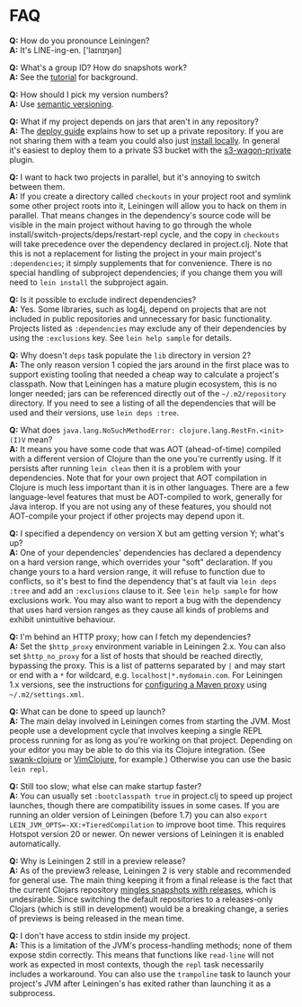 # FAQ

**Q:** How do you pronounce Leiningen?  
**A:** It's LINE-ing-en. ['laɪnɪŋən]

**Q:** What's a group ID? How do snapshots work?  
**A:** See the
  [tutorial](https://github.com/technomancy/leiningen/blob/preview/doc/TUTORIAL.md)
  for background.

**Q:** How should I pick my version numbers?  
**A:** Use [semantic versioning](http://semver.org).

**Q:** What if my project depends on jars that aren't in any repository?  
**A:** The [deploy guide](https://github.com/technomancy/leiningen/blob/preview/doc/DEPLOY.md)
  explains how to set up a private repository. If you are not sharing
  them with a team you could also just
  [install locally](https://github.com/kumarshantanu/lein-localrepo).
  In general it's easiest to deploy them to a private S3 bucket with
  the [s3-wagon-private](https://github.com/technomancy/s3-wagon-private) plugin.

**Q:** I want to hack two projects in parallel, but it's annoying to switch between them.  
**A:** If you create a directory called `checkouts` in your project
  root and symlink some other project roots into it, Leiningen will
  allow you to hack on them in parallel. That means changes in the
  dependency's source code will be visible in the main project without
  having to go through the whole
  install/switch-projects/deps/restart-repl cycle, and the copy in
  `checkouts` will take precedence over the dependency declared in
  project.clj. Note that this is not a replacement for listing the
  project in your main project's `:dependencies`; it simply
  supplements that for convenience. There is no special handling of
  subproject dependencies; if you change them you will need to `lein
  install` the subproject again.

**Q:** Is it possible to exclude indirect dependencies?  
**A:** Yes. Some libraries, such as log4j, depend on projects that are
  not included in public repositories and unnecessary for basic
  functionality.  Projects listed as `:dependencies` may exclude 
  any of their dependencies by using the `:exclusions` key. See
  `lein help sample` for details.

**Q:** Why doesn't `deps` task populate the `lib` directory in version 2?  
**A:** The only reason version 1 copied the jars around in the first
  place was to support existing tooling that needed a cheap way to
  calculate a project's classpath. Now that Leiningen has a mature
  plugin ecosystem, this is no longer needed; jars can be referenced
  directly out of the `~/.m2/repository` directory. If you need to see
  a listing of all the dependencies that will be used and their
  versions, use `lein deps :tree`.

**Q:** What does `java.lang.NoSuchMethodError: clojure.lang.RestFn.<init>(I)V` mean?  
**A:** It means you have some code that was AOT (ahead-of-time)
  compiled with a different version of Clojure than the one you're
  currently using. If it persists after running `lein clean` then it
  is a problem with your dependencies. Note that for
  your own project that AOT compilation in Clojure is much less
  important than it is in other languages. There are a few
  language-level features that must be AOT-compiled to work, generally
  for Java interop. If you are not using any of these features, you
  should not AOT-compile your project if other projects may depend
  upon it.

**Q:** I specified a dependency on version X but am getting version Y; what's up?  
**A:** One of your dependencies' dependencies has declared a
  dependency on a hard version range, which overrides your "soft"
  declaration. If you change yours to a hard version range, it will
  refuse to function due to conflicts, so it's best to find the
  dependency that's at fault via `lein deps :tree` and add an
  `:exclusions` clause to it. See `lein help sample` for how
  exclusions work. You may also want to report a bug with the
  dependency that uses hard version ranges as they cause all kinds of
  problems and exhibit unintuitive behaviour.

**Q:** I'm behind an HTTP proxy; how can I fetch my dependencies?  
**A:** Set the `$http_proxy` environment variable in Leiningen 2.x. You can also
  set `$http_no_proxy` for a list of hosts that should be reached directly, bypassing
  the proxy. This is a list of patterns separated by `|` and may start or end with
  a `*` for wildcard, e.g. `localhost|*.mydomain.com`.
  For Leiningen 1.x versions, see the instructions for
  [configuring a Maven proxy](http://maven.apache.org/guides/mini/guide-proxies.html)
  using `~/.m2/settings.xml`.

**Q:** What can be done to speed up launch?  
**A:** The main delay involved in Leiningen comes from starting the
  JVM. Most people use a development cycle that involves keeping a
  single REPL process running for as long as you're working on that
  project. Depending on your editor you may be able to do this via its
  Clojure integration. (See
  [swank-clojure](http://github.com/technomancy/swank-clojure) or
  [VimClojure](https://bitbucket.org/kotarak/vimclojure), for
  example.) Otherwise you can use the basic `lein repl`.

**Q:** Still too slow; what else can make startup faster?  
**A:** You can usually set `:bootclasspath true` in project.clj to
  speed up project launches, though there are compatibility issues in
  some cases. If you are running an older version of Leiningen (before
  1.7) you can also `export LEIN_JVM_OPTS=-XX:+TieredCompilation` to
  improve boot time. This requires Hotspot version 20 or newer. On
  newer versions of Leiningen it is enabled automatically.

**Q:** Why is Leiningen 2 still in a preview release?  
**A:** As of the preview3 release, Leiningen 2 is very stable and
  recommended for general use. The main thing keeping it from a final
  release is the fact that the current Clojars repository
  [mingles snapshots with releases](https://github.com/ato/clojars-web/issues/24),
  which is undesirable. Since switching the default repositories to a
  releases-only Clojars (which is still in development) would be a
  breaking change, a series of previews is being released in the mean time.

**Q:** I don't have access to stdin inside my project.  
**A:** This is a limitation of the JVM's process-handling methods;
  none of them expose stdin correctly. This means that functions like
  `read-line` will not work as expected in most contexts, though the
  `repl` task necessarily includes a workaround. You can also use the
  `trampoline` task to launch your project's JVM after Leiningen's has
  exited rather than launching it as a subprocess.

